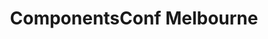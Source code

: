 ---
title: ComponentsConf Melbourne
description: "ComponentsConf is an Australian conference for front-end and full-stack developers with exclusive focus on JavaScript frameworks where world-class experts share unique insights. Here I will be doing a full-day workshop on AWS Amplify and a talk on the new Angular Ivy Renderer."
href: https://www.componentsconf.com.au/
avatar: ./banner.png
attendantIds:
  - gerard-sans
country: Australia
city: Melbourne
---